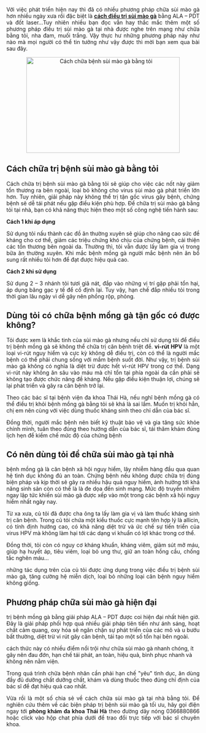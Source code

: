 

<p style="text-align:justify">
	Với việc phát triển hiện nay thì đã có nhiều phương pháp chữa sùi mào gà hơn nhiều ngày xưa rồi đặc biệt là <strong><a href="http://phongkhamphukhoathaiha.webflow.io/posts/cach-chua-benh-sui-mao-ga">cách điều trị sùi mào gà</a></strong> bằng&nbsp;ALA – PDT và đốt laser...Tuy nhiên nhiều bạn đọc vẫn hay thắc mắc thêm một số phương pháp điều trị sùi mào gà tại nhà được nghe trên mạng như chữa bằng tỏi, nha đam, muối trắng. Vậy thực hư những phương pháp này như nào mà mọi người có thể tin tưởng như vậy được thì mời bạn xem qua bài sau đây.</p>
<p style="text-align: center;">
	<img alt="Cách chữa bệnh sùi mào gà bằng tỏi" src="http://phongkhamthaiha.com/media/images/cach-chua-benh-sui-mao-ga-bang-toi.jpg" style="border:0px; box-sizing:border-box; clear:both; height:250px; margin:0px auto !important; padding:0px; user-select:text !important; vertical-align:middle; width:400px" /></p>
<h2>
	Cách chữa trị bệnh sùi mào gà bằng tỏi</h2>
<p style="text-align:justify">
	Cách chữa trị bệnh sùi mào gà bằng tỏi sẽ giúp cho việc các nốt này giảm tổn thương ra bên ngoài, loại bỏ không cho virus sùi mào gà phát triển lớn hơn. Tuy nhiên, giải pháp này không thể trị tận gốc virus gây bệnh, chứng bệnh sẽ dễ tái phát nếu gặp điều kiện phù hợp. Để chữa trị sùi mào gà bằng tỏi tại nhà, bạn có khả năng thực hiện theo một số công nghệ tiến hành sau:</p>
<p>
	<strong>Cách 1 khi áp dụng</strong></p>
<p style="text-align:justify">
	Sử dụng tỏi nấu thành các đồ ăn thường xuyên sẽ giúp cho nâng cao sức đề kháng cho cơ thể, giảm các triệu chứng khó chịu của chứng bệnh, cải thiện các tổn thương bên ngoài da. Thường thì, tỏi vẫn được lấy làm gia vị trong bữa ăn thường xuyên. Khi mắc bệnh mồng gà người mắc bệnh nên ăn bổ sung rất nhiều tỏi hơn để đạt được hiệu quả cao.</p>
<p>
	<strong>Cách 2 khi sử dụng</strong></p>
<p style="text-align:justify">
	Sử dụng 2 – 3 nhánh tỏi tươi giã nát, đắp vào những vị trí gặp phải tổn hại, áp dụng băng gạc y tế để cố định lại. Tuy vậy, hạn chế đắp nhiều tỏi trong thời gian lâu ngày vì dễ gây nên phồng rộp, phỏng.</p>
<h2 style="text-align: justify;">
	Dùng tỏi có chữa bệnh mồng gà tận gốc có được không?</h2>
<p style="text-align:justify">
	Tỏi được xem là khắc tinh của sùi mào gà nhưng nếu chỉ sử dụng tỏi để điều trị bệnh mồng gà sẽ không thể chữa trị căn bệnh triệt để. <strong>vi-rút HPV</strong> là một loại vi-rút nguy hiểm và cực kỳ không dễ điều trị, còn có thể là người mắc bệnh có thể phải chung sống với mầm bệnh suốt đời. Như vậy, trị bệnh sùi mào gà không có nghĩa là diệt trừ được hết vi-rút HPV trong cơ thể. Dạng vi-rút này không ăn sâu vào máu mà chỉ tổn tại phía ngoài da cần phải sẽ không tạo được chức năng đề kháng. Nếu gặp điều kiện thuận lợi, chúng sẽ lại phát triển và gây ra căn bệnh trở lại.</p>
<p style="text-align:justify">
	Theo các bác sĩ tại bệnh viện đa khoa Thái Hà, nếu nghĩ bệnh mồng gà có thể điều trị khỏi bệnh mồng gà bằng tỏi sẽ khá là sai lầm. Muốn trị khỏi hẳn, chị em nên cùng với việc dùng thuốc kháng sinh theo chỉ dẫn của bác sĩ.</p>
<p style="text-align:justify">
	Đồng thời, người mắc bệnh nên biết kỹ thuật bảo vệ và gia tăng sức khỏe chính mình, tuân theo đúng theo hướng dẫn của bác sĩ, tái thăm khám đúng lịch hẹn để kiềm chế mức độ của chứng bệnh</p>
<h2 style="text-align: justify;">
	Có nên dùng tỏi để chữa sùi mào gà tại nhà</h2>
<p style="text-align:justify">
	bệnh mồng gà là căn bệnh xã hội nguy hiểm, lây nhiễm hàng đầu qua quan hệ tình dục không đủ an toàn. Chứng bệnh nếu không được chữa trị đúng biện pháp và kịp thời sẽ gây ra nhiều hậu quả nguy hiểm, ảnh hưởng tới khả năng sinh sản còn có thể là là đe dọa đến sinh mạng. Mức độ truyền nhiễm ngay lập tức khiến sùi mào gà được xếp vào một trong các bệnh xã hội nguy hiểm nhất ngày nay.</p>
<p style="text-align:justify">
	Từ xa xưa, củ tỏi đã được cha ông ta lấy làm gia vị và làm thuốc kháng sinh trị căn bệnh. Trong củ tỏi chứa một kiểu thuốc cực mạnh tên hợp lý là allicin, có tính định hướng cao, có khả năng diệt trừ và ức chế sự tiến triển của virus HPV mà không làm hại tới các dạng vi khuẩn có lợi khác trong cơ thể.</p>
<p style="text-align:justify">
	Đồng thời, tỏi còn có nguy cơ kháng khuẩn, kháng viêm, giảm sút mỡ máu, giúp hạ huyết áp, tiêu viêm, loại bỏ ung thư, giữ an toàn hồng cầu, chống tắc nghẽn máu...</p>
<p style="text-align:justify">
	những tác dụng trên của củ tỏi được ứng dụng trong việc điều trị bệnh sùi mào gà, tăng cường hệ miễn dịch, loại bỏ những loại căn bệnh nguy hiểm không giống.</p>
<h2 style="text-align: justify;">
	Phương pháp chữa sùi mào gà hiện đại</h2>
<p style="text-align:justify">
	trị bệnh mồng gà bằng giải pháp ALA – PDT được coi hiện đại nhất hiện giờ. Đây là giải pháp phối hợp quá nhiều giải pháp tiên tiến như ánh sáng, hoạt chất cảm quang, oxy hóa sẽ ngăn chặn sự phát triển của các mô và u bướu bất thường, diệt trừ vi rút gây căn bệnh, tái tạo một số tổn hại bên ngoài.</p>
<p>
	cách thức này có nhiều điểm nổi trội như chữa sùi mào gà nhanh chóng, ít gây nên đau đớn, hạn chế tái phát, an toàn, hiệu quả, bình phục nhanh và không nên nằm viện.</p>
<p style="text-align:justify">
	Trong quá trình chữa bệnh nhân cần phải hạn chế "yêu" tình dục, ăn dùng đầy đủ dưỡng chất dưỡng chất, khám và dùng thuốc theo đúng chỉ định của bác sĩ để đạt hiệu quả cao nhất.</p>
<p style="text-align:justify">
	Vừa rồi là một số chia sẻ về cách chữa sùi mào gà tại nhà bằng tỏi. Để nghiên cứu thêm về các biện pháp trị bệnh sùi mào gà tối ưu, hãy gọi điện ngay tới <strong>phòng khám đa khoa Thái Hà</strong> theo đường dây nóng 0366880866 hoặc click vào hộp chat phía dưới để trao đổi trực tiếp với bác sĩ chuyên khoa.</p>
